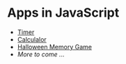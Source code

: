 Apps in JavaScript
==================

- [Timer](https://github.com/deep4788/appsForFunAndLearning/tree/master/timer)
- [Calculalor](https://github.com/deep4788/appsForFunAndLearning/tree/master/calculator)
- [Halloween Memory Game](https://github.com/deep4788/appsForFunAndLearning/tree/master/memorygame)
- *More to come ...*
